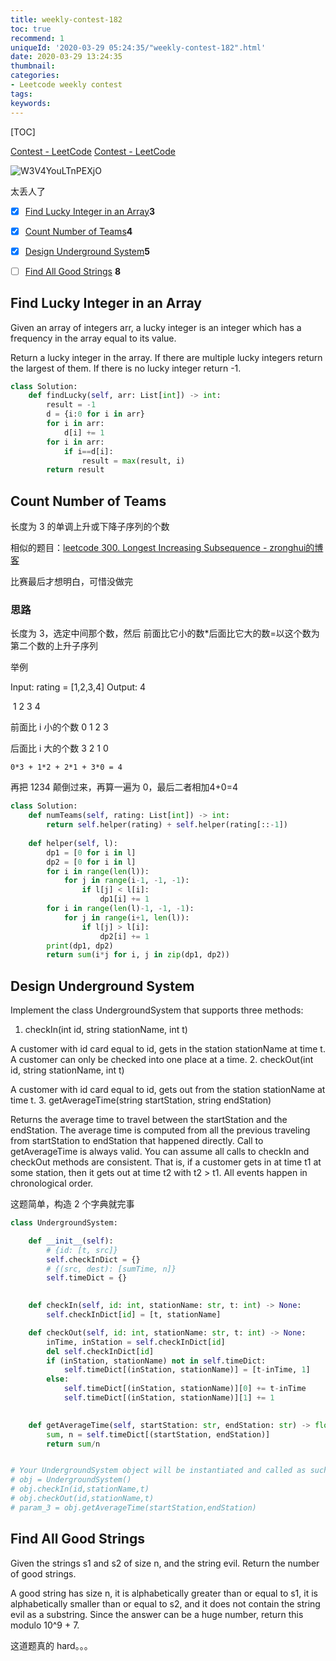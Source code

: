 ```yaml
---
title: weekly-contest-182
toc: true
recommend: 1
uniqueId: '2020-03-29 05:24:35/"weekly-contest-182".html'
date: 2020-03-29 13:24:35
thumbnail:
categories:
- Leetcode weekly contest
tags:
keywords:
---
```


[TOC]

<!--more-->



[Contest - LeetCode](https://leetcode.com/contest/weekly-contest-182)
[Contest - LeetCode](https://leetcode.com/contest/weekly-contest-182/ranking/)

![W3V4YouLTnPEXjO](https://i.loli.net/2020/03/29/W3V4YouLTnPEXjO.png)

太丢人了



- [x] [Find Lucky Integer in an Array](https://leetcode.com/contest/weekly-contest-182/problems/find-lucky-integer-in-an-array)**3**
- [x] [Count Number of Teams](https://leetcode.com/contest/weekly-contest-182/problems/count-number-of-teams)**4**
- [x] [Design Underground System](https://leetcode.com/contest/weekly-contest-182/problems/design-underground-system)**5**
- [ ] [Find All Good Strings](https://leetcode.com/contest/weekly-contest-182/problems/find-all-good-strings) **8**



## Find Lucky Integer in an Array

Given an array of integers arr, a lucky integer is an integer which has a frequency in the array equal to its value.

Return a lucky integer in the array. If there are multiple lucky integers return the largest of them. If there is no lucky integer return -1.

```python
class Solution:
    def findLucky(self, arr: List[int]) -> int:
        result = -1
        d = {i:0 for i in arr}
        for i in arr:
            d[i] += 1
        for i in arr:
            if i==d[i]:
                result = max(result, i)
        return result
```



## Count Number of Teams

长度为 3 的单调上升或下降子序列的个数

相似的题目：[leetcode 300. Longest Increasing Subsequence - zronghui的博客](https://zronghui.github.io/leetcode/leetcode-300-Longest-Increasing-Subsequence.html)

比赛最后才想明白，可惜没做完

### 思路

长度为 3，选定中间那个数，然后 前面比它小的数*后面比它大的数=以这个数为第二个数的上升子序列

举例

Input: rating = [1,2,3,4]
Output: 4

​                           1 2 3 4

前面比 i 小的个数   0 1 2 3 

后面比 i 大的个数   3 2 1 0

```
0*3 + 1*2 + 2*1 + 3*0 = 4
```

再把 1234 颠倒过来，再算一遍为 0，最后二者相加4+0=4



```python
class Solution:
    def numTeams(self, rating: List[int]) -> int:
        return self.helper(rating) + self.helper(rating[::-1])
    
    def helper(self, l):
        dp1 = [0 for i in l]
        dp2 = [0 for i in l]
        for i in range(len(l)):
            for j in range(i-1, -1, -1):
                if l[j] < l[i]:
                    dp1[i] += 1
        for i in range(len(l)-1, -1, -1):
            for j in range(i+1, len(l)):
                if l[j] > l[i]:
                    dp2[i] += 1
        print(dp1, dp2)
        return sum(i*j for i, j in zip(dp1, dp2))
```



## Design Underground System

Implement the class UndergroundSystem that supports three methods:

1. checkIn(int id, string stationName, int t)

A customer with id card equal to id, gets in the station stationName at time t.
A customer can only be checked into one place at a time.
2. checkOut(int id, string stationName, int t)

A customer with id card equal to id, gets out from the station stationName at time t.
3. getAverageTime(string startStation, string endStation) 

Returns the average time to travel between the startStation and the endStation.
The average time is computed from all the previous traveling from startStation to endStation that happened directly.
Call to getAverageTime is always valid.
You can assume all calls to checkIn and checkOut methods are consistent. That is, if a customer gets in at time t1 at some station, then it gets out at time t2 with t2 > t1. All events happen in chronological order.

这题简单，构造 2 个字典就完事

```python
class UndergroundSystem:

    def __init__(self):
        # {id: [t, src]}
        self.checkInDict = {}
        # {(src, dest): [sumTime, n]}
        self.timeDict = {}
        

    def checkIn(self, id: int, stationName: str, t: int) -> None:
        self.checkInDict[id] = [t, stationName]

    def checkOut(self, id: int, stationName: str, t: int) -> None:
        inTime, inStation = self.checkInDict[id]
        del self.checkInDict[id]
        if (inStation, stationName) not in self.timeDict:
            self.timeDict[(inStation, stationName)] = [t-inTime, 1]
        else:
            self.timeDict[(inStation, stationName)][0] += t-inTime
            self.timeDict[(inStation, stationName)][1] += 1
        

    def getAverageTime(self, startStation: str, endStation: str) -> float:
        sum, n = self.timeDict[(startStation, endStation)]
        return sum/n


# Your UndergroundSystem object will be instantiated and called as such:
# obj = UndergroundSystem()
# obj.checkIn(id,stationName,t)
# obj.checkOut(id,stationName,t)
# param_3 = obj.getAverageTime(startStation,endStation)
```



## Find All Good Strings

Given the strings s1 and s2 of size n, and the string evil. Return the number of good strings.

A good string has size n, it is alphabetically greater than or equal to s1, it is alphabetically smaller than or equal to s2, and it does not contain the string evil as a substring. Since the answer can be a huge number, return this modulo 10^9 + 7.



这道题真的 hard。。。

